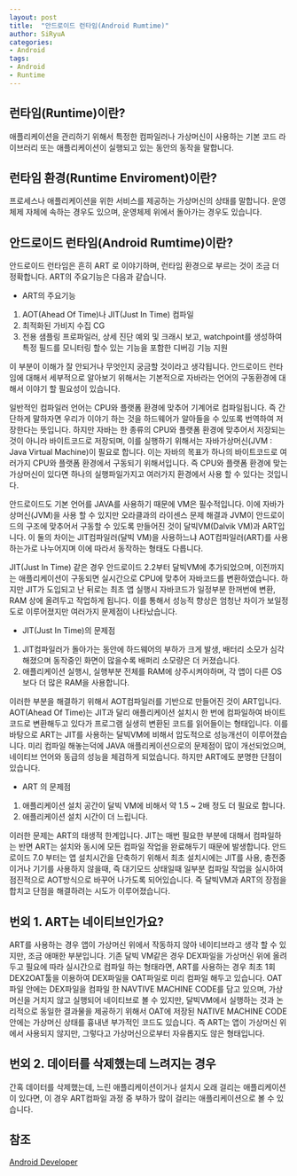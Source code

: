 ```yaml
---
layout: post
title:  "안드로이드 런타임(Android Rumtime)"
author: SiRyuA
categories:
- Android
tags:
- Android
- Runtime
---
```



## 런타임(Runtime)이란?
애플리케이션을 관리하기 위해서 특정한 컴파일러나 가상머신이 사용하는 기본 코드 라이브러리 또는 애플리케이션이 실행되고 있는 동안의 동작을 말합니다.


## 런타임 환경(Runtime Enviroment)이란?
프로세스나 애플리케이션을 위한 서비스를 제공하는 가상머신의 상태를 말합니다. 운영체제 자체에 속하는 경우도 있으며, 운영체제 위에서 돌아가는 경우도 있습니다.


## 안드로이드 런타임(Android Rumtime)이란?
안드로이드 런타임은 흔히 ART 로 이야기하며, 런타임 환경으로 부르는 것이 조금 더 정확합니다. ART의 주요기능은 다음과 같습니다.

* ART의 주요기능
 1. AOT(Ahead Of Time)나 JIT(Just In Time) 컴파일
 2. 최적화된 가비지 수집 CG
 3. 전용 샘플링 프로파일러, 상세 진단 예외 및 크래시 보고, watchpoint를 생성하여 특정 필드를 모니터링 할수 있는 기능을 포함한 디버깅 기능 지원


이 부분이 이해가 잘 안되거나 무엇인지 궁금할 것이라고 생각됩니다. 안드로이드 런타임에 대해서 세부적으로 알아보기 위해서는 기본적으로 자바라는 언어의 구동환경에 대해서 이야기 할 필요성이 있습니다.

일반적인 컴파일러 언어는 CPU와 플랫폼 환경에 맞추어 기계어로 컴파일됩니다. 즉 간단하게 말하자면 우리가 이야기 하는 것을 하드웨어가 알아들을 수 있또록 번역하여 저장한다는 뜻입니다. 하지만 자바는 한 종류의 CPU와 플랫폼 환경에 맞추어서 저장되는 것이 아니라 바이트코드로 저장되며, 이를 실행하기 위해서는 자바가상머신(JVM : Java Virtual Machine)이 필요로 합니다. 이는 자바의 목표가 하나의 바이트코드로 여러가지 CPU와 플랫폼 환경에서 구동되기 위해서입니다. 즉 CPU와 플랫폼 환경에 맞는 가상머신이 있다면 하나의 실행파일가지고 여러가지 환경에서 사용 할 수 있다는 것입니다.

안드로이드도 기본 언어를 JAVA를 사용하기 때문에 VM은 필수적입니다. 이에 자바가상머신(JVM)을 사용 할 수 있지만 오라클과의 라이센스 문제 해결과 JVM이 안드로이드의 구조에 맞추어서 구동할 수 있도록 만들어진 것이 달빅VM(Dalvik VM)과 ART입니다. 이 둘의 차이는 JIT컴파일러(달빅 VM)을 사용하느냐 AOT컴파일러(ART)를 사용하는가로 나누어지며 이에 따라서 동작하는 형태도 다릅니다.

JIT(Just In Time) 같은 경우 안드로이드 2.2부터 달빅VM에 추가되었으며, 이전까지는 애플리케이션이 구동되면 실시간으로  CPU에 맞추어 자바코드를 변환하였습니다. 하지만 JIT가 도입되고 난 뒤로는 최초 앱 실행시 자바코드가 일정부분 한꺼번에 변환, RAM 상에 올려두고 작업하게 됩니다. 이를 통해서 성능적 향상은 엄청난 차이가 보일정도로 이루어졌지만 여러가지 문제점이 나타났습니다.

* JIT(Just In Time)의 문제점
 1. JIT컴파일러가 돌아가는 동안에 하드웨어의 부하가 크게 발생, 배터리 소모가 심각해졌으며 동작중인 화면이 많을수록 배퍼리 소모량은 더 커졌습니다.
 2. 애플리케이션 실행시, 실행부분 전체를 RAM에 상주시켜야하며, 각 앱이 다른 OS보다 더 많은 RAM을 사용합니다.

이러한 부분을 해결하기 위해서 AOT컴파일러를 기반으로 만들어진 것이 ART입니다. AOT(Ahead Of Time)는 JIT과 달리 애플리케이션 설치시 한 번에 컴파일하여 바이트코드로 변환해두고 있다가 프로그램 실생히 변환된 코드를 읽어들이는 형태입니다. 이를 바탕으로 ART는 JIT를 사용하는 달빅VM에 비해서 압도적으로 성능개선이 이루어졌습니다. 미리 컴파일 해놓는덕에 JAVA 애플리케이션으로의 문제점이 많이 개선되었으며, 네이티브 언어와 동급의 성능을 체검하게 되었습니다. 하지만 ART에도 분명한 단점이 있습니다.

* ART 의 문제점
 1. 애플리케이션 설치 공간이 달빅 VM에 비해서 약 1.5 ~ 2배 정도 더 필요로 합니다.
 2. 애플리케이션 설치 시간이 더 느립니다.

이러한 문제는 ART의 태생적 한계입니다. JIT는 매번 필요한 부분에 대해서 컴파일하는 반면 ART는 설치와 동시에 모든 컴파일 작업을 완료해두기 때문에 발생합니다. 안드로이드 7.0 부터는 앱 설치시간을 단축하기 위해서 최초 설치시에는 JIT를 사용, 충전중이거나 기기를 사용하지 않을때, 즉 대기모드 상태일때 일부분 컴파일 작업을 실시하여 점진적으로 AOT방식으로 바꾸어 나가도록 되어있습니다. 즉 달빅VM과 ART의 장점을 합치고 단점을 해결하려는 시도가 이루어졌습니다.


## 번외 1. ART는 네이티브인가요?
ART를 사용하는 경우 앱이 가상머신 위에서 작동하지 않아 네이티브라고 생각 할 수 있지만, 조금 애매한 부분입니다. 기존 달빅 VM같은 경우 DEX파일을 가상머신 위에 올려두고 필요에 따라 실시간으로 컴파일 하는 형태라면, ART를 사용하는 경우 최초 1회 DEX2OAT툴을 이용하여 DEX파일을 OAT파일로 미리 컴파일 해두고 있습니다. OAT파일 안에는 DEX파일을 컴파일 한 NAVTIVE MACHINE CODE를 담고 있으며, 가상머신을 거치지 않고 실행되어 네이티브로 볼 수 있지만, 달빅VM에서 실행하는 것과 논리적으로 동일한 결과물을 제공하기 위해서 OAT에 저장된 NATIVE MACHINE CODE 안에는 가상머신 상태를 흉내낸 부가적인 코드도 있습니다. 즉 ART는 앱이 가상머신 위에서 사용되지 않지만, 그렇다고 가상머신으로부터 자유롭지도 않은 형태입니다.


## 번외 2. 데이터를 삭제했는데 느려지는 경우
간혹 데이터를 삭제했는데, 느린 애플리케이션이거나 설치시 오래 걸리는 애플리케이션이 있다면, 이 경우 ART컴파일 과정 중 부하가 많이 걸리는 애플리케이션으로 볼 수 있습니다.


## 참조
[Android Developer](https://source.android.com/devices/tech/dalvik/index.html)
